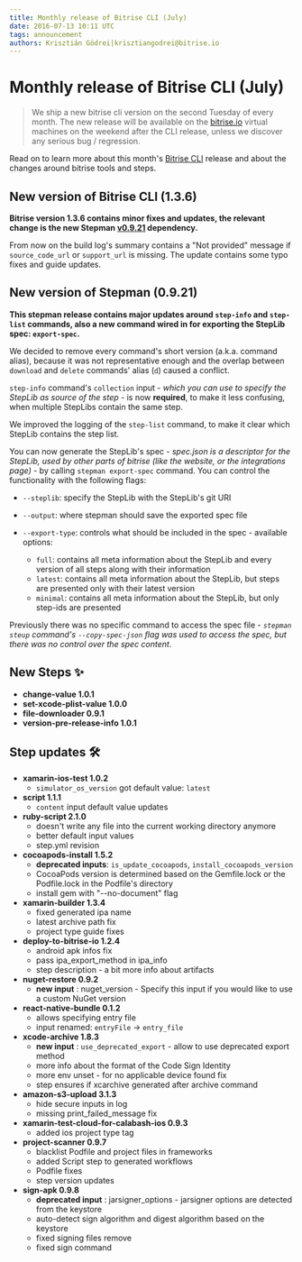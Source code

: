 ```yaml
---
title: Monthly release of Bitrise CLI (July)
date: 2016-07-13 10:11 UTC
tags: announcement
authors: Krisztián Gödrei|krisztiangodrei@bitrise.io
---
```


# Monthly release of Bitrise CLI (July)

> We ship a new bitrise cli version on the second Tuesday of every month.
> The new release will be available on the [bitrise.io](https://www.bitrise.io)
> virtual machines on the weekend after the CLI release,
> unless we discover any serious bug / regression.

Read on to learn more about this month's [Bitrise CLI](https://github.com/bitrise-io/bitrise) release and about the changes around bitrise tools and steps.

## New version of Bitrise CLI (1.3.6)

__Bitrise version 1.3.6 contains minor fixes and updates, the relevant change is the new Stepman [v0.9.21](https://github.com/bitrise-io/stepman/releases/tag/0.9.21) dependency.__

From now on the build log's summary contains a "Not provided" message if `source_code_url` or `support_url` is missing. The update contains some typo fixes and guide updates.

## New version of Stepman (0.9.21)

__This stepman release contains major updates around `step-info` and `step-list` commands, also a new command wired in for exporting the StepLib spec: `export-spec`.__


We decided to remove every command's short version (a.k.a. command alias), because it was not representative enough and the overlap between `download` and `delete` commands' alias (`d`) caused a conflict.

`step-info` command's `collection` input - *which you can use to specify the StepLib as source of the step* - is now __required__, to make it less confusing, when multiple StepLibs contain the same step.

We improved the logging of the `step-list` command, to make it clear which StepLib contains the step list.

You can now generate the StepLib's spec - *spec.json is a descriptor for the StepLib, used by other parts of bitrise (like the website, or the integrations page)* - by calling `stepman export-spec` command.
You can control the functionality with the following flags:

- `--steplib`: specify the StepLib with the StepLib's git URI
- `--output`: where stepman should save the exported spec file
- `--export-type`: controls what should be included in the spec - available options:

  - `full`: contains all meta information about the StepLib and every version of all steps along with their information
  - `latest`: contains all meta information about the StepLib, but steps are presented only with their latest version
  - `minimal`:  contains all meta information about the StepLib, but only step-ids are presented

Previously there was no specific command to access the spec file - *`stepman steup` command's `--copy-spec-json` flag was used to access the spec, but there was no control over the spec content*.

## New Steps ✨

- __change-value 1.0.1__
- __set-xcode-plist-value 1.0.0__
- __file-downloader 0.9.1__
- __version-pre-release-info 1.0.1__

## Step updates 🛠

- __xamarin-ios-test 1.0.2__
  - `simulator_os_version` got default value: `latest`
- __script 1.1.1__
  - `content` input default value updates
- __ruby-script 2.1.0__
  - doesn't write any file into the current working directory anymore
  - better default input values
  - step.yml revision
- __cocoapods-install 1.5.2__
  - __deprecated inputs__: `is_update_cocoapods`, `install_cocoapods_version`
  - CocoaPods version is determined based on the Gemfile.lock or the Podfile.lock in the Podfile's directory
  - install gem with "--no-document" flag
- __xamarin-builder 1.3.4__
  - fixed generated ipa name
  - latest archive path fix
  - project type guide fixes
- __deploy-to-bitrise-io 1.2.4__
  - android apk infos fix
  - pass ipa_export_method in ipa_info
  - step description - a bit more info about artifacts
- __nuget-restore 0.9.2__
  - __new input__ : nuget_version - Specify this input if you would like to use a custom NuGet version
- __react-native-bundle 0.1.2__
  - allows specifying entry file
  - input renamed: `entryFile` -> `entry_file`
- __xcode-archive 1.8.3__
  - __new input__ : `use_deprecated_export` - allow to use deprecated export method
  - more info about the format of the Code Sign Identity
  - more env unset - for no applicable device found fix
  - step ensures if xcarchive generated after archive command
- __amazon-s3-upload 3.1.3__
  - hide secure inputs in log
  - missing print_failed_message fix
- __xamarin-test-cloud-for-calabash-ios 0.9.3__
  - added ios project type tag
- __project-scanner 0.9.7__
  - blacklist Podfile and project files in frameworks
  - added Script step to generated workflows
  - Podfile fixes
  - step version updates
- __sign-apk 0.9.8__
  - __deprecated input__ : jarsigner_options - jarsigner options are detected from the keystore
  - auto-detect sign algorithm and digest algorithm based on the keystore
  - fixed signing files remove
  - fixed sign command
